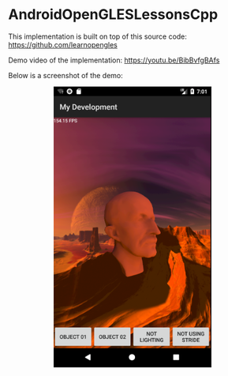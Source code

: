 # AndroidOpenGLESLessonsCpp
This implementation is built on top of this source code: https://github.com/learnopengles

Demo video of the implementation: https://youtu.be/BibBvfgBAfs

Below is a screenshot of the demo:
<p align="center">
  <img src="https://github.com/karaianas/AndroidOpenGLESLessonsCpp/blob/master/app/src/main/assets/images/screenshot.PNG" width="320">
</p>
